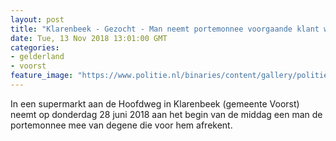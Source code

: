 ```yaml
---
layout: post
title: "Klarenbeek - Gezocht - Man neemt portemonnee voorgaande klant weg bij kassa"
date: Tue, 13 Nov 2018 13:01:00 GMT
categories: 
- gelderland 
- voorst 
feature_image: "https://www.politie.nl/binaries/content/gallery/politie/gezocht/verdachten/2018/november/02-on/2018295683-1.jpg"
---
```


In een supermarkt aan de Hoofdweg in Klarenbeek (gemeente Voorst)  neemt op donderdag 28 juni 2018 aan het begin van de middag een man de portemonnee mee van degene die voor hem afrekent.
